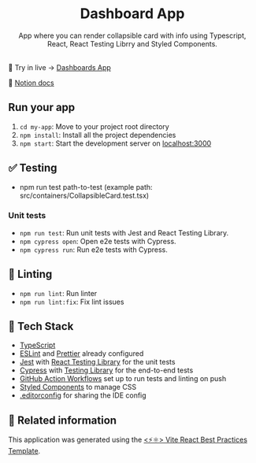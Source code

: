 <h1 align="center">
  Dashboard App
</h1>

<p align="center">
  App where you can render collapsible card with info using Typescript, React, React Testing Librry and Styled Components.
  <br />
  <br />
</p>

🚀  Try in live -> [Dashboards App](https://dashboards-data.netlify.app/)
<br />

📝 [Notion docs](https://www.notion.so/Dashboards-App-4ff5e50f83c1429abb98d4aa1f1046da?pvs=4)

## Run your app

   1. `cd my-app`: Move to your project root directory
   2. `npm install`: Install all the project dependencies
   3. `npm start`: Start the development server on [localhost:3000](http://localhost:3000)

## ✅ Testing
- npm run test path-to-test (example path: src/containers/CollapsibleCard.test.tsx)

### Unit tests

- `npm run test`: Run unit tests with Jest and React Testing Library. 
- `npm cypress open`: Open e2e tests with Cypress.
- `npm cypress run`: Run e2e tests with Cypress.

## 🔦 Linting

- `npm run lint`: Run linter
- `npm run lint:fix`: Fix lint issues

## 🌈 Tech Stack

- [TypeScript](https://www.typescriptlang.org)
- [ESLint](https://eslint.org) and [Prettier](https://prettier.io) already configured
- [Jest](https://jestjs.io) with [React Testing Library](https://testing-library.com/docs/react-testing-library/intro) for the unit tests
- [Cypress](https://www.cypress.io) with [Testing Library](https://testing-library.com/docs/cypress-testing-library) for the end-to-end tests
- [GitHub Action Workflows](https://github.com/features/actions) set up to run tests and linting on push
- [Styled Components](https://styled-components.com) to manage CSS
- [.editorconfig](https://editorconfig.org) for sharing the IDE config

## 🔀 Related information

This application was generated using the [<⚡⚛️> Vite React Best Practices Template](https://github.com/CodelyTV/vite-react_best_practices-template).
